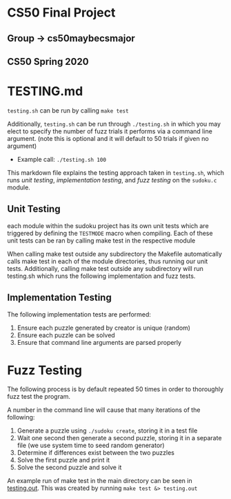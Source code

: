 # CS50 Final Project
## Group -> cs50maybecsmajor
## CS50 Spring 2020

# TESTING.md

`testing.sh` can be run by calling `make test`

Additionally, `testing.sh` can be run through ```./testing.sh``` in which you may elect to specify the number of fuzz trials it performs via a command line argument. (note this is optional and it will default to 50 trials if given no argument)
- Example call: ```./testing.sh 100```

This markdown file explains the testing approach taken in `testing.sh`, which runs *unit testing*, *implementation testing*, and *fuzz testing* on the `sudoku.c` module.

## Unit Testing
each module within the sudoku project has its own unit tests which are triggered by defining the ```TESTMODE``` macro when compiling. Each of these unit tests can be ran by calling make test in the respective module

When calling make test outside any subdirectory the Makefile automatically calls make test in each of the module directories, thus running our unit tests. Additionally, calling make test outside any subdirectory will run testing.sh which runs the following implementation and fuzz tests.

## Implementation Testing

The following implementation tests are performed:

1. Ensure each puzzle generated by creator is unique (random)
2. Ensure each puzzle can be solved
3. Ensure that command line arguments are parsed properly

# Fuzz Testing

The following process is by default repeated 50 times in order to thoroughly fuzz test the program.

A number in the command line will cause that many iterations of the following:

1. Generate a puzzle using `./sudoku create`, storing it in a test file
2. Wait one second then generate a second puzzle, storing it in a separate file (we use system time to seed random generator)
3. Determine if differences exist between the two puzzles
4. Solve the first puzzle and print it
5. Solve the second puzzle and solve it

An example run of make test in the main directory can be seen in [testing.out](testing.out). This was created by running ```make test &> testing.out```
